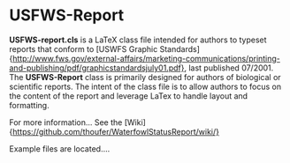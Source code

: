 # USFWS-Report

**USFWS-report.cls** is a LaTeX class file intended for authors to typeset reports that conform to [USWFS Graphic Standards]{http://www.fws.gov/external-affairs/marketing-communications/printing-and-publishing/pdf/graphicstandardsjuly01.pdf}, last published 07/2001.  The **USFWS-Report** class is primarily designed for authors of biological or scientific reports. The intent of the class file is to allow authors to focus on the content of the report and leverage LaTex to handle layout and formatting.  

For more information... See the [Wiki]{https://github.com/thoufer/WaterfowlStatusReport/wiki/}

Example files are located....

